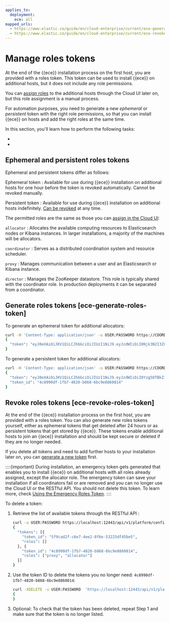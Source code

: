 ```yaml
---
applies_to:
  deployment:
    ece: all
mapped_urls:
  - https://www.elastic.co/guide/en/cloud-enterprise/current/ece-generate-roles-token.html
  - https://www.elastic.co/guide/en/cloud-enterprise/current/ece-revoke-roles-token.html
---
```


# Manage roles tokens

At the end of the {{ece}} installation process on the first host, you are provided with a roles token. This token can be used to install {{ece}} on additional hosts, but it does not include any role permissions.

You can [assign roles](./assign-roles-to-hosts.md) to the additional hosts through the Cloud UI later on, but this role assignment is a manual process.

For automation purposes, you need to generate a new *ephemeral* or *persistent* token with the right role permissions, so that you can install {{ece}} on hosts and add the right roles at the same time.

In this section, you'll learn how to perform the following tasks:

* [](#ece-generate-roles-token)
* [](#ece-revoke-roles-token)

## Ephemeral and persistent roles tokens

Ephemeral and persistent tokens differ as follows:

Ephemeral token
:   Available for use during {{ece}} installation on additional hosts for one hour before the token is revoked automatically. Cannot be revoked manually.

Persistent token
:   Available for use during {{ece}} installation on additional hosts indefinitely. [Can be revoked](./generate-roles-tokens.md) at any time.

The permitted roles are the same as those you can [assign in the Cloud UI](./assign-roles-to-hosts.md):

`allocator`
:   Allocates the available computing resources to Elasticsearch nodes or Kibana instances. In larger installations, a majority of the machines will be allocators.

`coordinator`
:   Serves as a distributed coordination system and resource scheduler.

`proxy`
:   Manages communication between a user and an Elasticsearch or Kibana instance.

`director`
:   Manages the ZooKeeper datastore. This role is typically shared with the coordinator role. In production deployments it can be separated from a coordinator.

## Generate roles tokens [ece-generate-roles-token]

To generate an ephemeral token for additional allocators:

```sh
curl -H 'Content-Type: application/json' -u USER:PASSWORD https://COORDINATOR_HOST_IP:12443/api/v1/platform/configuration/security/enrollment-tokens -d '{ "persistent": false, "roles": [ "allocator"] }'
{
  "token": "eyJ0eXAiOiJKV1QiLCJhbGciOiJIUzI1NiJ9.eyJzdWIiOiI0Njk3N2I3ZC1hM2U2LTQ2MDUtYjcwZC0xNzIzMTI5YWY4ZTQiLCJyb2xlcyI6WyJwcm94eSIsImFsbG9jYXRvciJdLCJpc3MiOiJib290c3RyYXAtaW5pdGlhbCIsImV4cCI6MTQ5MzY0NjIxM30.xsaRb72CsNMuXKy6Y-PJgqLc0qmjCljlB4Smcx_MRxg"
}
```

To generate a persistent token for additional allocators:

```sh
curl -H 'Content-Type: application/json' -u USER:PASSWORD https://COORDINATOR_HOST_IP:12443/api/v1/platform/configuration/security/enrollment-tokens -d '{ "persistent": true, "roles": [ "allocator"] }'
{
  "token": "eyJ0eXAiOiJKV1QiLCJhbGciOiJIUzI1NiJ9.eyJzdWIiOiI0Yzg5OTBkZi0xZmI3LTQ4MjAtYjg2OC02YmM5ZTg4NjA4MTQiLCJyb2xlcyI6WyJwcm94eSIsImFsbG9jYXRvciJdLCJpc3MiOiJib290c3RyYXAtaW5pdGlhbCJ9.mfTkO4j8uZJ-qwB2jmBuMScyYfLmcJpvKgSTLx2WV24",
  "token_id": "4c8990df-1fb7-4820-b868-6bc9e8860814"
}
```

## Revoke roles tokens [ece-revoke-roles-token]

At the end of the {{ece}} installation process on the first host, you are provided with a roles token. You can also generate new roles tokens yourself, either as ephemeral tokens that get deleted after 24 hours or as persistent tokens that get stored by {{ece}}. These tokens enable additional hosts to join an {{ece}} installation and should be kept secure or deleted if they are no longer needed.

If you delete all tokens and need to add further hosts to your installation later on, you can  [generate a new token](../../../deploy-manage/deploy/cloud-enterprise/generate-roles-tokens.md) first.

::::{important}
During installation, an emergency token gets generated that enables you to install {{ece}} on additional hosts with all roles already assigned, except the allocator role. The emergency token can save your installation if all coordinators fail or are removed and you can no longer use the Cloud UI or the RESTful API. You should not delete this token. To learn more, check [Using the Emergency Roles Token](../../../troubleshoot/deployments/cloud-enterprise/use-emergency-roles-token.md).
::::

To delete a token:

1. Retrieve the list of available tokens through the RESTful API :

    ```sh
    curl -u USER:PASSWORD https://localhost:12443/api/v1/platform/configuration/security/enrollment-tokens
    {
      "tokens": [{
        "token_id": "5f9cad2f-c6e7-4ee2-8f6e-53225df45be5",
        "roles": []
      }, {
        "token_id": "4c8990df-1fb7-4820-b868-6bc9e8860814",
        "roles": ["proxy", "allocator"]
      }]
    }
    ```

2. Use the token ID to delete the tokens you no longer need: `4c8990df-1fb7-4820-b868-6bc9e8860814`:

    ```sh
    curl -XDELETE -u USER:PASSWORD  'https://localhost:12443/api/v1/platform/configuration/security/enrollment-tokens/4c8990df-1fb7-4820-b868-6bc9e8860814'
    {
    }
    ```

3. Optional: To check that the token has been deleted, repeat Step 1 and make sure that the token is no longer listed.
